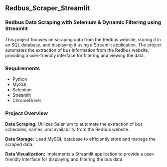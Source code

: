 ## Redbus_Scraper_Streamlit

### Redbus Data Scraping with Selenium & Dynamic Filtering using Streamlit

This project focuses on scraping data from the Redbus website, storing it in an SQL database, and displaying it using a Streamlit application. The project automates the extraction of bus information from the Redbus website, providing a user-friendly interface for filtering and viewing the data.

### Requirements
* Python
* MySQL
* Selenium
* Streamlit
* ChromeDriver

### Project Overview
**Data Scraping:** Utilizes Selenium to automate the extraction of bus schedules, names, and availability from the Redbus website.

**Data Storage:** Used MySQL database to efficiently store and manage the scraped data.

**Data Visualization:** Implements a Streamlit application to provide a user-friendly interface for displaying and filtering the bus data.


